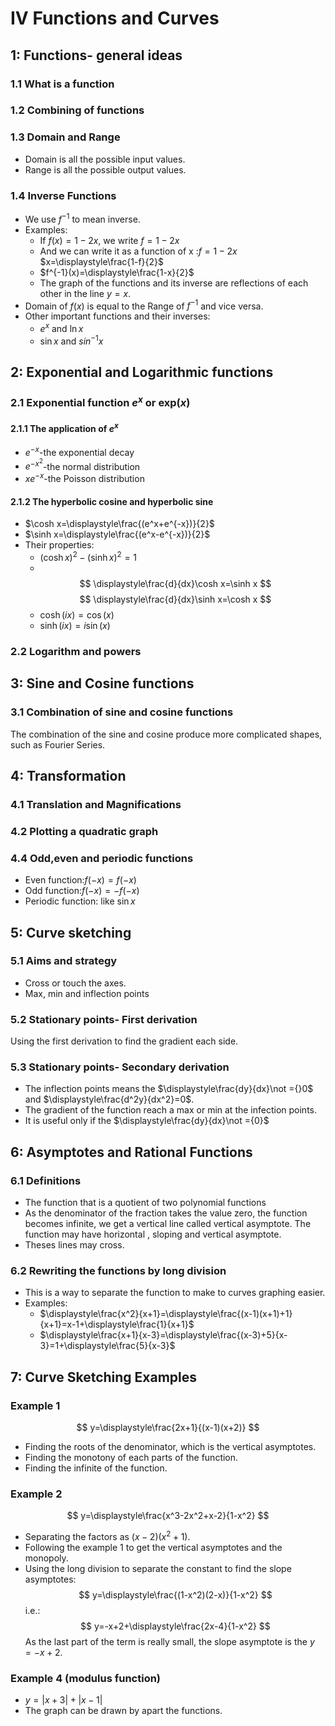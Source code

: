 # IV Functions and Curves
## 1: Functions- general ideas
### 1.1 What is a function
### 1.2 Combining of functions
### 1.3 Domain and Range
* Domain is all the possible input values.
* Range is all the possible output values.
### 1.4 Inverse Functions
* We use $f^{-1}$ to mean inverse.
* Examples:
  * If $f(x)=1-2x$, we write $f=1-2x$
  * And we can write it as a function of x :$f=1-2x$ 
     $x=\displaystyle\frac{1-f}{2}$
  * $f^{-1}(x)=\displaystyle\frac{1-x}{2}$
  * The graph of the functions and its inverse are reflections of each other in the line $y=x$.
* Domain of $f(x)$ is equal to the Range of $f^{-1}$ and vice versa.
* Other important functions and their inverses:
   * $e^x$ and $\ln{x}$
   * $\sin x$ and $sin^{-1} x$
## 2: Exponential and Logarithmic functions
### 2.1 Exponential function $e^x$ or exp$(x)$ 
#### 2.1.1 The application of $e^x$
* $e^{-x}$-the exponential decay
* $e^{-x^2}$-the normal distribution
* $xe^{-x}$-the Poisson distribution
#### 2.1.2 The hyperbolic cosine and hyperbolic sine
* $\cosh x=\displaystyle\frac{(e^x+e^{-x})}{2}$
* $\sinh x=\displaystyle\frac{(e^x-e^{-x})}{2}$
* Their properties:
   * $(\cosh x)^2-(\sinh x)^2=1$
   * 
    $$
\displaystyle\frac{d}{dx}\cosh x=\sinh x
    $$
    $$
    \displaystyle\frac{d}{dx}\sinh x=\cosh x
    $$
  * $\cosh (ix)= \cos(x)$
  * $\sinh (ix)= i\sin(x)$
### 2.2 Logarithm and powers
## 3: Sine and Cosine functions 
### 3.1 Combination of sine and cosine functions
The combination of the sine and cosine produce more complicated shapes, such as Fourier Series.
## 4: Transformation
### 4.1 Translation and Magnifications
### 4.2 Plotting a quadratic graph
### 4.4 Odd,even and periodic functions
* Even function:$f(-x)=f(-x)$ 
* Odd function:$f(-x)=-f(-x)$
* Periodic function: like $\sin x$
## 5: Curve sketching
### 5.1 Aims and strategy
* Cross or touch the axes.
* Max, min and inflection points
### 5.2 Stationary points- First derivation
Using the first derivation to find the gradient each side.
### 5.3 Stationary points- Secondary derivation
* The inflection points means the $\displaystyle\frac{dy}{dx}\not ={}0$ and $\displaystyle\frac{d^2y}{dx^2}=0$.
* The gradient of the function reach a max or min at the infection points.
* It is useful only if the $\displaystyle\frac{dy}{dx}\not ={0}$
## 6: Asymptotes and Rational Functions
### 6.1 Definitions
* The function that is a quotient of two polynomial functions
* As the denominator of the fraction takes the value zero, the function becomes infinite, we get a vertical line called vertical asymptote. The function may have horizontal , sloping and vertical asymptote.
* Theses lines may cross.
### 6.2 Rewriting the functions by long division
 * This is a way to separate the function to make to curves graphing easier.
 * Examples:
   * $\displaystyle\frac{x^2}{x+1}=\displaystyle\frac{(x-1)(x+1)+1}{x+1}=x-1+\displaystyle\frac{1}{x+1}$
    $\quad$
   * $\displaystyle\frac{x+1}{x-3}=\displaystyle\frac{(x-3)+5}{x-3}=1+\displaystyle\frac{5}{x-3}$
  ## 7: Curve Sketching Examples
  ### Example 1
  $$
  y=\displaystyle\frac{2x+1}{(x-1)(x+2)}
  $$
  * Finding the roots of the denominator, which is the vertical asymptotes.
  * Finding the monotony of each parts of the function.
  * Finding the infinite of the function.
### Example 2
$$
y=\displaystyle\frac{x^3-2x^2+x-2}{1-x^2}
$$
* Separating the factors as $(x-2)(x^2+1)$.
* Following the example 1 to get the vertical asymptotes and the monopoly.
* Using the long division to separate the constant to find the slope asymptotes:
$$
y=\displaystyle\frac{(1-x^2)(2-x)}{1-x^2}
$$
i.e.:
$$
y=-x+2+\displaystyle\frac{2x-4}{1-x^2}
$$
As the last part of the term is really small, the slope asymptote is the $y=-x+2$.
### Example 4 (modulus function)
* $y=|x+3|+|x-1|$
* The graph can be drawn by apart the functions.


